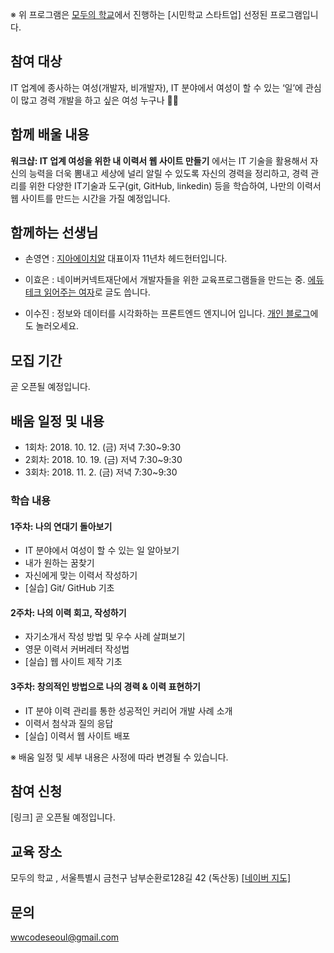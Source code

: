 ※  위 프로그램은 [모두의 학교](http://smile.seoul.kr/moduschool)에서 진행하는 [시민학교 스타트업] 선정된 프로그램입니다.

## 참여 대상
IT 업계에 종사하는 여성(개발자, 비개발자), IT 분야에서 여성이 할 수 있는 ‘일’에 관심이 많고 경력 개발을 하고 싶은 여성 누구나 👩‍💻

## 함께 배울 내용  
**워크샵: IT 업계 여성을 위한 내 이력서 웹 사이트 만들기** 에서는 IT 기술을 활용해서 자신의 능력을 더욱 뽐내고 세상에 널리 알릴 수 있도록 자신의 경력을 정리하고, 경력 관리를 위한 다양한 IT기술과 도구(git, GitHub, linkedin) 등을 학습하여, 나만의 이력서 웹 사이트를 만드는 시간을 가질 예정입니다.

## 함께하는 선생님

* 손영연 : [지아에이치알](https://jiahr.kr/) 대표이자 11년차 헤드헌터입니다.

* 이효은 : 네이버커넥트재단에서 개발자들을 위한 교육프로그램들을 만드는 중. [에듀테크 읽어주는 여자](https://brunch.co.kr/@edutech)로 글도 씁니다.

* 이수진 : 정보와 데이터를 시각화하는 프론트엔드 엔지니어 입니다. [개인 블로그](https://sujinlee.me/)에도 놀러오세요.

## 모집 기간
곧 오픈될 예정입니다.

## 배움 일정 및 내용
* 1회차: 2018. 10. 12. (금) 저녁 7:30~9:30 
* 2회차: 2018. 10. 19. (금) 저녁 7:30~9:30
* 3회차: 2018. 11. 2. (금) 저녁 7:30~9:30

### 학습 내용

#### 1주차: 나의 연대기 돌아보기
* IT 분야에서 여성이 할 수 있는 일 알아보기
* 내가 원하는 꿈찾기
* 자신에게 맞는 이력서 작성하기
* [실습] Git/ GitHub 기초

#### 2주차: 나의 이력 회고, 작성하기
* 자기소개서 작성 방법 및 우수 사례 살펴보기
* 영문 이력서 커버레터 작성법
* [실습] 웹 사이트 제작 기초

#### 3주차: 창의적인 방법으로 나의 경력 & 이력 표현하기
* IT 분야 이력 관리를 통한 성공적인 커리어 개발 사례 소개
* 이력서 첨삭과 질의 응답
* [실습] 이력서 웹 사이트 배포

※ 배움 일정 및 세부 내용은 사정에 따라 변경될 수 있습니다.

## 참여 신청
[링크] 곧 오픈될 예정입니다.

## 교육 장소
모두의 학교 , 서울특별시 금천구 남부순환로128길 42 (독산동) [[네이버 지도]](http://naver.me/GCOugdlv)

## 문의
wwcodeseoul@gmail.com
